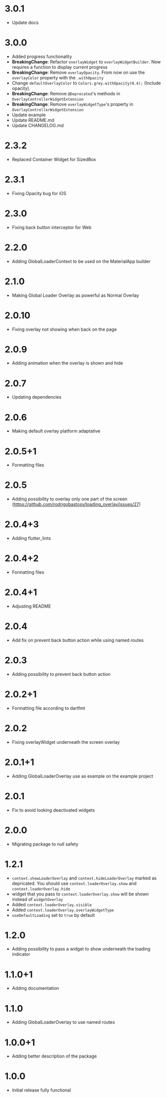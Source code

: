 # 3.0.1

- Update docs

# 3.0.0

- Added progress functionality
- **BreakingChange**: Refactor `overlayWidget` to `overlayWidgetBuilder`. Now requires a function to
  display current
  progress
- **BreakingChange**: Remove `overlayOpacity`. From now on use the `overlayColor` property with
  the `.withOpacity`
- Change `defaultOverlayColor` to `Colors.grey.withOpacity(0.4);` (Include opacity).
- **BreakingChange**: Remove `@Deprecated`'s methods in `OverlayControllerWidgetExtension`
- **BreakingChange**: Remove `overlayWidgetType`'s property in `OverlayControllerWidgetExtension`
- Update example
- Update README.md
- Update CHANGELOG.md

# 2.3.2

- Replaced Container Widget for SizedBox

# 2.3.1

- Fixing Opacity bug for iOS

# 2.3.0

- Fixing back button interceptor for Web

# 2.2.0

- Adding GlobalLoaderContext to be used on the MaterialApp builder

# 2.1.0

- Making Global Loader Overlay as powerful as Normal Overlay

# 2.0.10

- Fixing overlay not showing when back on the page

# 2.0.9

- Adding animation when the overlay is shown and hide

# 2.0.7

- Updating dependencies

# 2.0.6

- Making default overlay platform adaptative

# 2.0.5+1

- Formatting files

# 2.0.5

- Adding possibility to overlay only one part of the
  screen (https://github.com/rodrigobastosv/loading_overlay/issues/27)

# 2.0.4+3

- Adding flutter_lints

# 2.0.4+2

- Formatting files

# 2.0.4+1

- Adjusting README

# 2.0.4

- Add fix on prevent back button action while using named routes

# 2.0.3

- Adding possibility to prevent back button action

# 2.0.2+1

- Formatting file according to dartfmt

# 2.0.2

- Fixing overlayWidget underneath the screen overlay

# 2.0.1+1

- Adding GlobalLoaderOverlay use as example on the example project

# 2.0.1

- Fix to avoid looking deactivated widgets

# 2.0.0

- Migrating package to null safety

# 1.2.1

- `context.showLoaderOverlay` and `context.hideLoaderOverlay` marked as depricated. You should
  use `context.loaderOverlay.show` and `context.loaderOverlay.hide`
- widget that you pass to `context.loaderOverlay.show` will be shown instead of `widgetOverlay`
- Added `context.loaderOverlay.visible`
- Added `context.loaderOverlay.overlayWidgetType`
- `useDefaultLoading` set to `true` by default

# 1.2.0

- Adding possibility to pass a widget to show underneath the loading indicator

# 1.1.0+1

- Adding documentation

# 1.1.0

- Adding GlobalLoaderOverlay to use named routes

# 1.0.0+1

- Adding better description of the package

# 1.0.0

- Initial release fully functional


